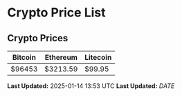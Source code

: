 # Crypto Price List

## Crypto Prices
| Bitcoin | Ethereum | Litecoin |
| ------- | -------- | -------- |
| $96453 | $3213.59 | $99.95 |
**Last Updated:** 2025-01-14 13:53 UTC
**Last Updated:** $DATE$
